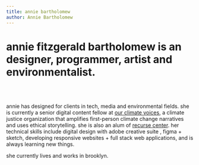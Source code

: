 ```yaml
---
title: annie bartholomew
author: Annie Bartholomew
---
```


# annie fitzgerald bartholomew is an designer, programmer, artist and environmentalist. 
<br>
<br>

annie has designed for clients in tech, media and environmental fields. she is currently a senior digital content fellow at [our climate voices](https://www.ourclimatevoices.org/), a climate justice organization that amplifies first-person climate change narratives and uses ethical storytelling. she is also an alum of [recurse center](https://www.recurse.com/about). her technical skills include digital design with adobe creative suite , figma + sketch, developing responsive websites + full stack web applications, and is always learning new things.


she currently lives and works in brooklyn.